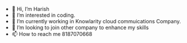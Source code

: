 - 👋 Hi, I’m Harish
- 👀 I’m interested in coding.
- 🌱 I’m currently working in Knowlarity cloud commuications Company.
- 💞️ I’m looking to join other company to enhance my skills
- 📫 How to reach me 8187070668

<!---
Harishbannu143/Harishbannu143 is a ✨ special ✨ repository because its `README.md` (this file) appears on your GitHub profile.
You can click the Preview link to take a look at your changes.
--->
